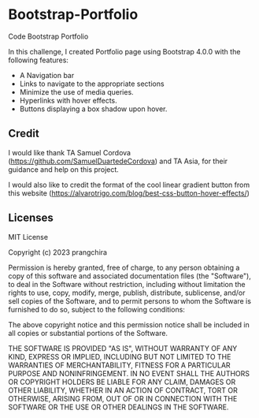 # Bootstrap-Portfolio
Code Bootstrap Portfolio

In this challenge, I created Portfolio page using Bootstrap 4.0.0 with the following features:
- A Navigation bar
- Links to navigate to the appropriate sections
- Minimize the use of media queries.
- Hyperlinks with hover effects.
- Buttons displaying a box shadow upon hover.

## Credit
I would like thank TA Samuel Cordova (https://github.com/SamuelDuartedeCordova) and TA Asia, for their guidance and help on this project. 

I would also like to credit the format of the cool linear gradient button from this website (https://alvarotrigo.com/blog/best-css-button-hover-effects/)

## Licenses
MIT License

Copyright (c) 2023 prangchira

Permission is hereby granted, free of charge, to any person obtaining a copy
of this software and associated documentation files (the "Software"), to deal
in the Software without restriction, including without limitation the rights
to use, copy, modify, merge, publish, distribute, sublicense, and/or sell
copies of the Software, and to permit persons to whom the Software is
furnished to do so, subject to the following conditions:

The above copyright notice and this permission notice shall be included in all
copies or substantial portions of the Software.

THE SOFTWARE IS PROVIDED "AS IS", WITHOUT WARRANTY OF ANY KIND, EXPRESS OR
IMPLIED, INCLUDING BUT NOT LIMITED TO THE WARRANTIES OF MERCHANTABILITY,
FITNESS FOR A PARTICULAR PURPOSE AND NONINFRINGEMENT. IN NO EVENT SHALL THE
AUTHORS OR COPYRIGHT HOLDERS BE LIABLE FOR ANY CLAIM, DAMAGES OR OTHER
LIABILITY, WHETHER IN AN ACTION OF CONTRACT, TORT OR OTHERWISE, ARISING FROM,
OUT OF OR IN CONNECTION WITH THE SOFTWARE OR THE USE OR OTHER DEALINGS IN THE
SOFTWARE.
